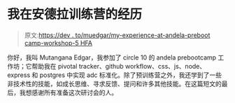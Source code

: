 # 我在安德拉训练营的经历

> 原文:[https://dev . to/muedgar/my-experience-at-andela-preboot camp-workshop-5 HFA](https://dev.to/muedgar/my-experience-at-andela-prebootcamp-workshop-5hfa)

你好，我叫 Mutangana Edgar，我参加了 circle 10 的 andela prebootcamp 工作坊；它帮助我在 pivotal tracker、github workflow、css、js、node、express 和 postgres 中实现 adc 标准化。除了预训练营之外，我还学到了一些非技术性的技能，如成长思维、寻求反馈、提问和许多其他技能。在这篇短文的最后，我想感谢所有准备这次研讨会的人。